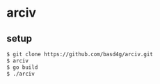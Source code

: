 # arciv

## setup

```sh
$ git clone https://github.com/basd4g/arciv.git
$ arciv
$ go build
$ ./arciv
```
